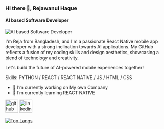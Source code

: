 ### Hi there 👋, Rejawanul Haque
#### AI based Software Developer
![AI based Software Developer](https://arturssmirnovs.github.io/github-profile-readme-generator/images/banner.png)

I'm Reja from Bangladesh, and I'm a passionate React Native mobile app developer with a strong inclination towards AI applications. 
My GitHub reflects a fusion of my coding skills and design aesthetics, showcasing a blend of technology and creativity. 

Let's build the future of AI-powered mobile experiences together!

Skills: PYTHON / REACT /  REACT NATIVE / JS / HTML / CSS

- 🔭 I’m currently working on My own Company 
- 🌱 I’m currently learning REACT NATIVE 


[<img src='https://cdn.jsdelivr.net/npm/simple-icons@3.0.1/icons/github.svg' alt='github' height='40'>](https://github.com/rejawanul)  [<img src='https://cdn.jsdelivr.net/npm/simple-icons@3.0.1/icons/linkedin.svg' alt='linkedin' height='40'>](https://www.linkedin.com/in/rejawanul/)  

[![Top Langs](https://github-readme-stats.vercel.app/api/top-langs/?username=rejawanul)](https://github.com/anuraghazra/github-readme-stats)

